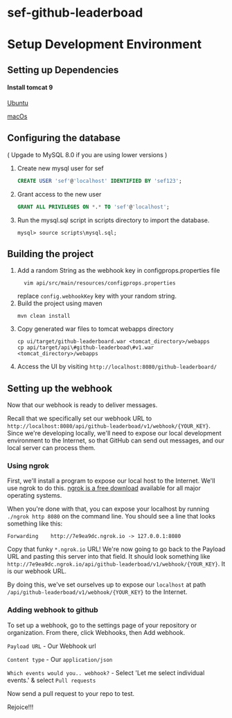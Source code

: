 # sef-github-leaderboad


# Setup Development Environment

## Setting up Dependencies

#### Install tomcat 9
[Ubuntu](https://www.digitalocean.com/community/tutorials/install-tomcat-9-ubuntu-1804)

[macOs](https://medium.com/@fahimhossain_16989/installing-apache-tomcat-on-macos-mojave-using-homebrew-28ce039b4b2e)

## Configuring the database

( Upgade to MySQL 8.0 if you are using lower versions )

1. Create new mysql user for sef
    ```sql
    CREATE USER 'sef'@'localhost' IDENTIFIED BY 'sef123';
    ```
2. Grant access to the new user
    ```sql
    GRANT ALL PRIVILEGES ON *.* TO 'sef'@'localhost';
    ```
3. Run the mysql.sql script in scripts directory to import the database.
    ```
    mysql> source scripts\mysql.sql;
    ```

## Building the project

1. Add a random String as the webhook key in configprops.properties file
   ```
     vim api/src/main/resources/configprops.properties  
   ```
    replace `config.webhookKey` key with your random string. 
2. Build the project using maven
    ```
    mvn clean install
    ```
3. Copy generated war files to tomcat webapps directory
    ```
    cp ui/target/github-leaderboard.war <tomcat_directory>/webapps
    cp api/target/api\#github-leaderboad\#v1.war   <tomcat_directory>/webapps
    ```
4. Access the UI by visiting `http://localhost:8080/github-leaderboard/`

## Setting up the webhook

Now that our webhook is ready to deliver messages.   

Recall that we specifically set our webhook URL to `http://localhost:8080/api/github-leaderboad/v1/webhook/{YOUR_KEY}`. 
Since we're developing locally, we'll need to expose our local development environment to the Internet, so that GitHub 
can send out messages, and our local server can process them.

### Using ngrok

First, we'll install a program to expose our local host to the Internet. We'll use ngrok to do this. 
[ngrok is a free download](https://ngrok.com/download) available for all major operating systems.

When you're done with that, you can expose your localhost by running `./ngrok http 8080` on the command line. 
You should see a line that looks something like this:
```
Forwarding    http://7e9ea9dc.ngrok.io -> 127.0.0.1:8080
```

Copy that funky `*.ngrok.io` URL! We're now going to go back to the Payload URL and pasting this server into that field. 
It should look something like `http://7e9ea9dc.ngrok.io/api/github-leaderboad/v1/webhook/{YOUR_KEY}`. It is our webhook 
URL.

By doing this, we've set ourselves up to expose our `localhost` at path `/api/github-leaderboad/v1/webhook/{YOUR_KEY}` 
to the Internet.

### Adding webhook to github

To set up a webhook, go to the settings page of your repository or organization. From there, click Webhooks, 
then Add webhook.

`Payload URL` - Our Webhook url

`Content type` - Our `application/json`

`Which events would you.. webhook?` - Select 'Let me select individual events.' & select `Pull requests`

Now send a pull request to your repo to test.

Rejoice!!! 
